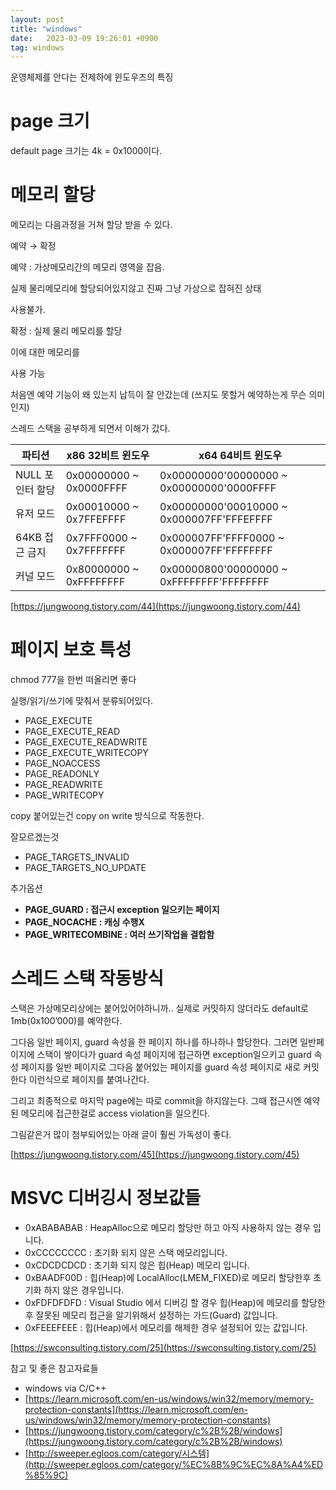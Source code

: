 ```yaml
---
layout: post
title: "windows"
date:   2023-03-09 19:26:01 +0900
tag: windows
---
```


운영체제를 안다는 전제하에 윈도우즈의 특징

# page 크기

default page 크기는 4k = 0x1000이다.

# 메모리 할당

메모리는 다음과정을 거쳐 할당 받을 수 있다.

예약 → 확정

예약 : 가상메모리간의 메모리 영역을 잡음.

실제 물리메모리에 할당되어있지않고 진짜 그냥 가상으로 잡혀진 상태

사용불가.

확정 : 실제 물리 메모리를 할당

이에 대한 메모리를 

사용 가능

처음엔  예약 기능이 왜 있는지 납득이 잘 안갔는데 (쓰지도 못할거 예약하는게 무슨 의미인지)

스레드 스택을 공부하게 되면서 이해가 갔다.

| 파티션 | x86 32비트 윈도우 | x64 64비트 윈도우 |
| --- | --- | --- |
| NULL 포인터 할당 | 0x00000000 ~ 0x0000FFFF | 0x00000000'00000000 ~ 0x00000000'0000FFFF |
| 유저 모드 | 0x00010000 ~ 0x7FFEFFFF | 0x00000000'00010000 ~ 0x000007FF'FFFEFFFF |
| 64KB 접근 금지 | 0x7FFF0000 ~ 0x7FFFFFFF | 0x000007FF'FFFF0000 ~ 0x000007FF'FFFFFFFF |
| 커널 모드 | 0x80000000 ~ 0xFFFFFFFF | 0x00000800'00000000 ~ 0xFFFFFFFF'FFFFFFFF |

[https://jungwoong.tistory.com/44](https://jungwoong.tistory.com/44)

# 페이지 보호 특성

chmod 777을 한번 떠올리면 좋다

실행/읽기/쓰기에 맞춰서 분류되어있다.

- PAGE_EXECUTE
- PAGE_EXECUTE_READ
- PAGE_EXECUTE_READWRITE
- PAGE_EXECUTE_WRITECOPY
- PAGE_NOACCESS
- PAGE_READONLY
- PAGE_READWRITE
- PAGE_WRITECOPY

copy 붙어있는건  copy on write 방식으로 작동한다.

잘모르겠는것

- PAGE_TARGETS_INVALID
- PAGE_TARGETS_NO_UPDATE

추가옵션

- **PAGE_GUARD : 접근시 exception 일으키는 페이지**
- **PAGE_NOCACHE :  캐싱 수행X**
- **PAGE_WRITECOMBINE :  여러 쓰기작업을 결합함**

# 스레드 스택 작동방식

스택은 가상메모리상에는 붙어있어야하니까.. 실제로 커밋하지 않더라도 default로 1mb(0x100’000)를  예약한다.

그다음 일반 페이지, guard 속성을 한 페이지 하나를 하나하나 할당한다. 그러면 일반페이지에 스택이 쌓이다가 guard 속성 페이지에 접근하면 exception일으키고 guard 속성 페이지를 일반 페이지로 그다음 붙어있는 페이지를 guard 속성 페이지로 새로 커밋한다 이런식으로 페이지를 붙여나간다.

그리고 최종적으로 마지막 page에는 따로 commit을 하지않는다. 그때 접근시엔 예약된 메모리에 접근한걸로 access violation을 일으킨다.

그림같은거 많이 첨부되어있는 아래 글이 훨씬 가독성이 좋다.

[https://jungwoong.tistory.com/45](https://jungwoong.tistory.com/45)

# MSVC 디버깅시 정보값들

- 0xABABABAB : HeapAlloc으로 메모리 할당만 하고 아직 사용하지 않는 경우 입니다.
- 0xCCCCCCCC : 초기화 되지 않은 스택 메모리입니다.
- 0xCDCDCDCD : 초기화 되지 않은 힙(Heap) 메모리 입니다.
- 0xBAADF00D : 힙(Heap)에 LocalAlloc(LMEM_FIXED)로 메모리 할당한후 초기화 하지 않은 경우입니다.
- 0xFDFDFDFD : Visual Studio 에서 디버깅 할 경우 힙(Heap)에 메모리를 할당한 후 잘못된 메모리 접근을 알기위해서 설정하는 가드(Guard) 값입니다.
- 0xFEEEFEEE : 힙(Heap)에서 메모리를 해제한 경우 설정되어 있는 값입니다.

[https://swconsulting.tistory.com/25](https://swconsulting.tistory.com/25)

참고 및 좋은 참고자료들

- windows via  C/C++
- [https://learn.microsoft.com/en-us/windows/win32/memory/memory-protection-constants](https://learn.microsoft.com/en-us/windows/win32/memory/memory-protection-constants)
- [https://jungwoong.tistory.com/category/c%2B%2B/windows](https://jungwoong.tistory.com/category/c%2B%2B/windows)
- [http://sweeper.egloos.com/category/시스템](http://sweeper.egloos.com/category/%EC%8B%9C%EC%8A%A4%ED%85%9C)